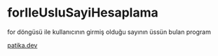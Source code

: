 # forIleUsluSayiHesaplama
for döngüsü ile kullanıcının girmiş olduğu sayının üssün bulan program

[patika.dev](www.patika.dev)

